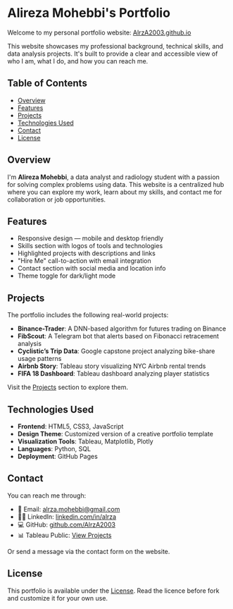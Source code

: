 # Alireza Mohebbi's Portfolio

Welcome to my personal portfolio website: [AlrzA2003.github.io](https://AlrzA2003.github.io)

This website showcases my professional background, technical skills, and data analysis projects. It's built to provide a clear and accessible view of who I am, what I do, and how you can reach me.

## Table of Contents

- [Overview](#overview)
- [Features](#features)
- [Projects](#projects)
- [Technologies Used](#technologies-used)
- [Contact](#contact)
- [License](#license)

## Overview

I'm **Alireza Mohebbi**, a data analyst and radiology student with a passion for solving complex problems using data. This website is a centralized hub where you can explore my work, learn about my skills, and contact me for collaboration or job opportunities.

## Features

- Responsive design — mobile and desktop friendly
- Skills section with logos of tools and technologies
- Highlighted projects with descriptions and links
- "Hire Me" call-to-action with email integration
- Contact section with social media and location info
- Theme toggle for dark/light mode

## Projects

The portfolio includes the following real-world projects:

- **Binance-Trader**: A DNN-based algorithm for futures trading on Binance
- **FibScout**: A Telegram bot that alerts based on Fibonacci retracement analysis
- **Cyclistic’s Trip Data**: Google capstone project analyzing bike-share usage patterns
- **Airbnb Story**: Tableau story visualizing NYC Airbnb rental trends
- **FIFA 18 Dashboard**: Tableau dashboard analyzing player statistics

Visit the [Projects](https://AlrzA2003.github.io#project) section to explore them.

## Technologies Used

- **Frontend**: HTML5, CSS3, JavaScript
- **Design Theme**: Customized version of a creative portfolio template
- **Visualization Tools**: Tableau, Matplotlib, Plotly
- **Languages**: Python, SQL
- **Deployment**: GitHub Pages

## Contact

You can reach me through:

- 📧 Email: [alrza.mohebbi@gmail.com](mailto:alrza.mohebbi@gmail.com)
- 🧑‍💼 LinkedIn: [linkedin.com/in/alrza](https://www.linkedin.com/in/alrza)
- 💻 GitHub: [github.com/AlrzA2003](https://github.com/AlrzA2003)
- 📊 Tableau Public: [View Projects](https://public.tableau.com/app/profile/alireza.mohebbi/vizzes)

Or send a message via the contact form on the website.

## License

This portfolio is available under the [License](LICENSE). Read the licence before fork and customize it for your own use.
